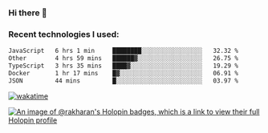 ### Hi there 👋

### Recent technologies I used:
<!--START_SECTION:waka-->

```txt
JavaScript   6 hrs 1 min     ████████░░░░░░░░░░░░░░░░░   32.32 %
Other        4 hrs 59 mins   ██████▓░░░░░░░░░░░░░░░░░░   26.75 %
TypeScript   3 hrs 35 mins   ████▓░░░░░░░░░░░░░░░░░░░░   19.29 %
Docker       1 hr 17 mins    █▓░░░░░░░░░░░░░░░░░░░░░░░   06.91 %
JSON         44 mins         █░░░░░░░░░░░░░░░░░░░░░░░░   03.97 %
```

<!--END_SECTION:waka-->
[![wakatime](https://wakatime.com/badge/user/fe50d444-0cee-4d14-a0b3-b9e8509eb4d0.svg)](https://wakatime.com/@fe50d444-0cee-4d14-a0b3-b9e8509eb4d0)

[![An image of @rakharan's Holopin badges, which is a link to view their full Holopin profile](https://holopin.me/rakharan)](https://holopin.io/@rakharan)
